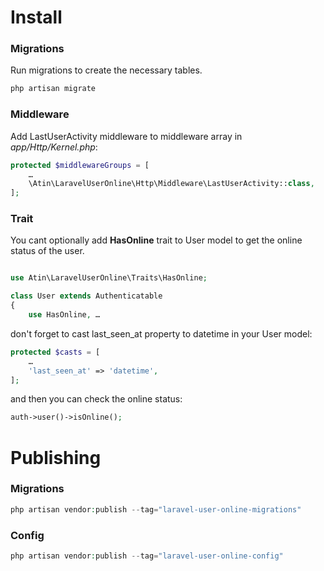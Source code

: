 # Install
### Migrations
Run migrations to create the necessary tables.
```php
php artisan migrate
```

### Middleware
Add LastUserActivity middleware to middleware array in *app/Http/Kernel.php*:
```php
protected $middlewareGroups = [
    …
    \Atin\LaravelUserOnline\Http\Middleware\LastUserActivity::class,
];
```

### Trait
You cant optionally add **HasOnline** trait to User model to get the online status of the user.

```php

use Atin\LaravelUserOnline\Traits\HasOnline;

class User extends Authenticatable
{
    use HasOnline, …
```

don't forget to cast last_seen_at property to datetime in your User model:

```php  
protected $casts = [
    …
    'last_seen_at' => 'datetime',
];
```

and then you can check the online status:

```php
auth->user()->isOnline();
```

# Publishing
### Migrations
```php
php artisan vendor:publish --tag="laravel-user-online-migrations"
```

### Config
```php
php artisan vendor:publish --tag="laravel-user-online-config"
```